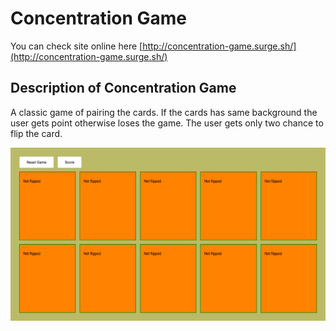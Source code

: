 # Concentration Game
You can check site online here
[http://concentration-game.surge.sh/](http://concentration-game.surge.sh/)
## Description of Concentration Game
A classic game of pairing the cards. If the cards has same background the user gets point otherwise loses the game. The user gets only two chance to flip the card. 

![screenshot](newscreenshot.jpg)


